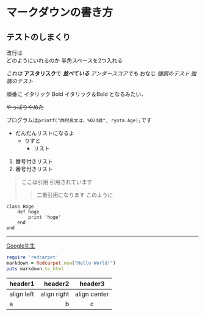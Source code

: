 
# マークダウンの書き方

## テストのしまくり
改行は  
どのようにいれるのか
半角スペースを2つ入れる

*これは*
**アスタリスク**で
***並べている***
_アンダースコアでも_
おなじ
*強調のテスト*
_強調のテスト_

順番に
イタリック
Bold
イタリック＆Bold
となるみたい．

~~やっぱりやめた~~

プログラムは`printf("西村良太は，%02d歳", ryota.Age);`です

* だんだんリストになるよ
	- りすと
		+ リスト

1. 番号付きリスト
1. 番号付きリスト

> ここは引用
> 引用されています
>> 二重引用になります
>>このように

	class Hoge
 		def hoge
 			print 'hoge'
		end
	end

---
[Google先生](https://www.google.co.jp/)

```ruby
require 'redcarpet'
markdown = Redcarpet.new("Hello World!")
puts markdown.to_html
```

|header1|header2|header3|
|:--|--:|:--:|
|align left|align right|align center|
|a|b|c|


